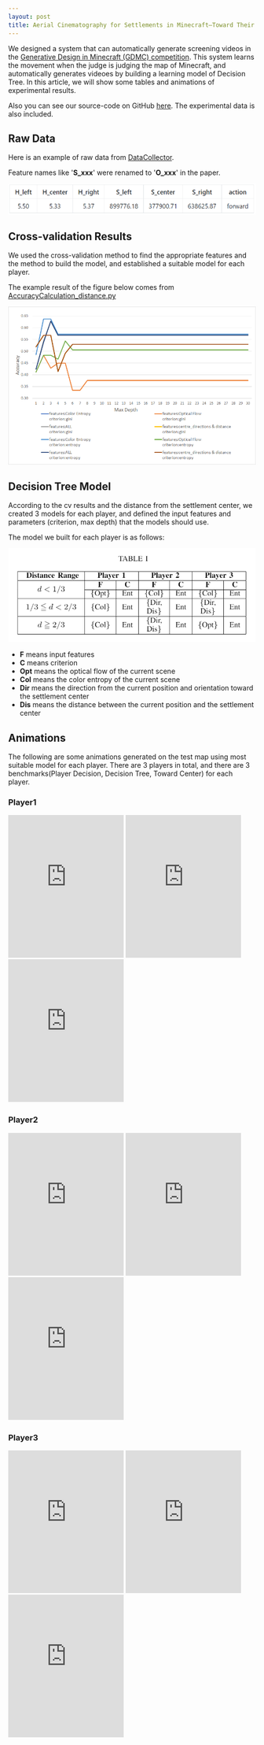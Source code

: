 ```yaml
---
layout: post
title: Aerial Cinematography for Settlements in Minecraft–Toward Their Crowd Assessment
---
```


We designed a system that can automatically generate screening videos in the [Generative Design in Minecraft (GDMC) competition](https://gendesignmc.engineering.nyu.edu/). This system learns the movement when the judge is judging the map of Minecraft, and automatically generates videoes by building a learning model of Decision Tree. In this article, we will show some tables and animations of experimental results.

Also you can see our source-code on GitHub [here](https://github.com/Moss-J/Cinematographer-in-GDMC).
The experimental data is also included.

## Raw Data

Here is an example of raw data from [DataCollector](https://github.com/Moss-J/Cinematographer-in-GDMC/blob/main/DataCollector.py).

Feature names like '**S_xxx**' were renamed to '**O_xxx**' in the paper.

![alt](https://github.com/Moss-J/moss-j.github.io/blob/master/images/rawdata.png?raw=true)

## Cross-validation Results 

We used the cross-validation method to find the appropriate features and the method to build the model, and established a suitable model for each player.

The example result of the figure below comes from [AccuracyCalculation_distance.py](https://github.com/Moss-J/Cinematographer-in-GDMC/blob/main/AccuracyCalculation_distance.py)

![alt](https://github.com/Moss-J/moss-j.github.io/blob/master/images/cv.png?raw=true)

## Decision Tree Model

According to the cv results and the distance from the settlement center, we created 3 models for each player, and defined the input features and parameters (criterion, max depth) that the models should use.

The model we built for each player is as follows:

![alt](https://github.com/Moss-J/moss-j.github.io/blob/master/images/table1.png?raw=true)


- **F** means input features
- **C** means criterion
- **Opt** means the optical flow of the current scene
- **Col** means the color entropy of the current scene
- **Dir** means the direction from the current position and orientation toward the settlement center
- **Dis** means the distance between the current position and the settlement center

## Animations

The following are some animations generated on the test map using most suitable model for each player. There are 3 players in total, and there are 3 benchmarks(Player Decision, Decision Tree, Toward Center) for each player.

### Player1
<iframe width="235" height="290" src="https://www.youtube.com/embed/zGHvflma0fs" title="YouTube video player" frameborder="0" allow="accelerometer; autoplay; clipboard-write; encrypted-media; gyroscope; picture-in-picture" allowfullscreen></iframe>
<iframe width="235" height="290" src="https://www.youtube.com/embed/zGHvflma0fs" title="YouTube video player" frameborder="0" allow="accelerometer; autoplay; clipboard-write; encrypted-media; gyroscope; picture-in-picture" allowfullscreen></iframe>
<iframe width="235" height="290" src="https://www.youtube.com/embed/nAXaDT9mqX0" title="YouTube video player" frameborder="0" allow="accelerometer; autoplay; clipboard-write; encrypted-media; gyroscope; picture-in-picture" allowfullscreen></iframe>

### Player2

<iframe width="235" height="290" src="https://www.youtube.com/embed/OFLGigezJq0" title="YouTube video player" frameborder="0" allow="accelerometer; autoplay; clipboard-write; encrypted-media; gyroscope; picture-in-picture" allowfullscreen></iframe>
<iframe width="235" height="290" src="https://www.youtube.com/embed/OFLGigezJq0" title="YouTube video player" frameborder="0" allow="accelerometer; autoplay; clipboard-write; encrypted-media; gyroscope; picture-in-picture" allowfullscreen></iframe>
<iframe width="235" height="290" src="https://www.youtube.com/embed/B9Bgbi1KmUk" title="YouTube video player" frameborder="0" allow="accelerometer; autoplay; clipboard-write; encrypted-media; gyroscope; picture-in-picture" allowfullscreen></iframe>

### Player3

<iframe width="235" height="290" src="https://www.youtube.com/embed/FzpZ_llZ-8I" title="YouTube video player" frameborder="0" allow="accelerometer; autoplay; clipboard-write; encrypted-media; gyroscope; picture-in-picture" allowfullscreen></iframe>
<iframe width="235" height="290" src="https://www.youtube.com/embed/FzpZ_llZ-8I" title="YouTube video player" frameborder="0" allow="accelerometer; autoplay; clipboard-write; encrypted-media; gyroscope; picture-in-picture" allowfullscreen></iframe>
<iframe width="235" height="290" src="https://www.youtube.com/embed/3E7bdEFeWT4" title="YouTube video player" frameborder="0" allow="accelerometer; autoplay; clipboard-write; encrypted-media; gyroscope; picture-in-picture" allowfullscreen></iframe>





